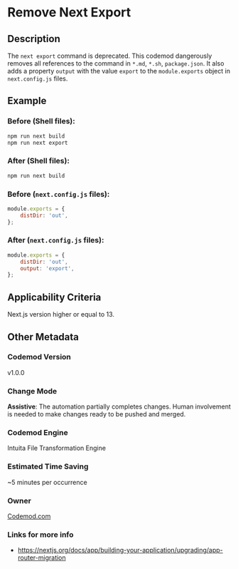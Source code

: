 # Remove Next Export

## Description

The `next export` command is deprecated. This codemod dangerously removes all references to the command in `*.md`, `*.sh`, `package.json`. It also adds a property `output` with the value `export` to the `module.exports` object in `next.config.js` files.

## Example

### Before (Shell files):

```sh
npm run next build
npm run next export
```

### After (Shell files):

```sh
npm run next build
```

### Before (`next.config.js` files):

```javascript
module.exports = {
	distDir: 'out',
};
```

### After (`next.config.js` files):

```javascript
module.exports = {
	distDir: 'out',
	output: 'export',
};
```

## Applicability Criteria

Next.js version higher or equal to 13.

## Other Metadata

### Codemod Version

v1.0.0

### Change Mode

**Assistive**: The automation partially completes changes. Human involvement is needed to make changes ready to be pushed and merged.

### **Codemod Engine**

Intuita File Transformation Engine

### Estimated Time Saving

~5 minutes per occurrence

### Owner

[Codemod.com](https://github.com/codemod-com)

### Links for more info

-   https://nextjs.org/docs/app/building-your-application/upgrading/app-router-migration
